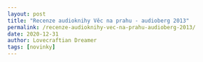 ```yaml
---
layout: post
title: "Recenze audioknihy Věc na prahu - audioberg 2013"
permalink: /recenze-audioknihy-vec-na-prahu-audioberg-2013/
date: 2020-12-31
author: Lovecraftian Dreamer
tags: [novinky]
---
```

